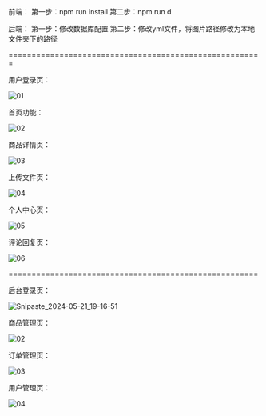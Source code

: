 前端：
第一步：npm run install 
第二步：npm run d

后端：
第一步：修改数据库配置
第二步：修改yml文件，将图片路径修改为本地文件夹下的路径

=======================================================

用户登录页：

![01](https://github.com/Yougan001/scholl-brand/assets/163796472/922200de-ba64-400d-b978-d8b9cd0de9f3)

首页功能：

![02](https://github.com/Yougan001/scholl-brand/assets/163796472/1726ec80-fe38-45e6-b490-7aeafa936e38)

商品详情页：

![03](https://github.com/Yougan001/scholl-brand/assets/163796472/edda491b-a9e5-439c-99f0-db4c18e528c8)

上传文件页：

![04](https://github.com/Yougan001/scholl-brand/assets/163796472/d16fc7d0-3f61-417a-99ae-d1ad5e637029)

个人中心页：

![05](https://github.com/Yougan001/scholl-brand/assets/163796472/179ec9e2-667b-4fa7-a8d3-99a131d61fb6)

评论回复页：

![06](https://github.com/Yougan001/scholl-brand/assets/163796472/94776926-8ec2-456e-8629-67c84098dc7c)

======================================================

后台登录页：

![Snipaste_2024-05-21_19-16-51](https://github.com/Yougan001/scholl-brand/assets/163796472/8430d7a6-a2ee-416b-9e7a-81c6fdc6d210)

商品管理页：

![02](https://github.com/Yougan001/scholl-brand/assets/163796472/a7eea001-11bd-4519-948e-4a47c02bd05a)

订单管理页：

![03](https://github.com/Yougan001/scholl-brand/assets/163796472/9702c47e-721a-44cb-ade6-7b961dd64c94)


用户管理页：

![04](https://github.com/Yougan001/scholl-brand/assets/163796472/dc99c123-3900-4154-b561-c4c5c86388f0)


